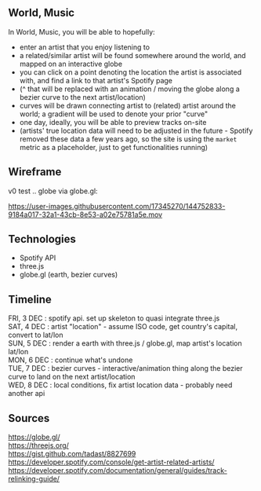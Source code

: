 ## World, Music
In World, Music, you will be able to hopefully:
- enter an artist that you enjoy listening to
- a related/similar artist will be found somewhere around the world, and mapped on an interactive globe
- you can click on a point denoting the location the artist is associated with, and find a link to that artist's Spotify page
- (^ that will be replaced with an animation / moving the globe along a bezier curve to the next artist/location)
- curves will be drawn connecting artist to (related) artist around the world; a gradient will be used to denote your prior "curve"
- one day, ideally, you will be able to preview tracks on-site
- (artists' true location data will need to be adjusted in the future - Spotify removed these data a few years ago, so the site is using the `market` metric as a placeholder, just to get functionalities running)

## Wireframe
v0 test .. globe via globe.gl:<br>
<!-- <img width="771" alt="Screenshot 2021-12-02 at 22 16 47" src="https://user-images.githubusercontent.com/17345270/144539122-81781c31-01ee-4231-9f02-bd3178c27710.png"> -->
https://user-images.githubusercontent.com/17345270/144752833-9184a017-32a1-43cb-8e53-a02e75781a5e.mov



## Technologies
- Spotify API
- three.js
- globe.gl (earth, bezier curves)

## Timeline
FRI, 3 DEC : spotify api. set up skeleton to quasi integrate three.js<br>
SAT, 4 DEC : artist "location" - assume ISO code, get country's capital, convert to lat/lon<br>
SUN, 5 DEC : render a earth with three.js / globe.gl, map artist's location lat/lon <br>
MON, 6 DEC : continue what's undone<br>
TUE, 7 DEC : bezier curves - interactive/animation thing along the bezier curve to land on the next artist/location<br>
WED, 8 DEC : local conditions, fix artist location data - probably need another api

## Sources
https://globe.gl/<br>
https://threejs.org/<br>
https://gist.github.com/tadast/8827699<br>
https://developer.spotify.com/console/get-artist-related-artists/<br>
https://developer.spotify.com/documentation/general/guides/track-relinking-guide/
